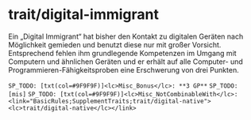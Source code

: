 # trait/digital-immigrant

Ein „Digital Immigrant“ hat bisher den Kontakt zu digitalen Geräten nach Möglichkeit gemieden und benutzt diese nur mit großer Vorsicht. Entsprechend fehlen ihm grundlegende Kompetenzen im Umgang mit Computern und ähnlichen Geräten und er erhält auf alle Computer- und Programmieren-Fähigkeitsproben eine Erschwerung von drei Punkten.

`SP_TODO: [txt(col=#9F9F9F)]<lc>Misc_Bonus</lc>: **3 GP**`
`SP_TODO: [mis]`
`SP_TODO: [txt(col=#9F9F9F)]<lc>Misc_NotCombinableWith</lc>: <link="BasicRules;SupplementTraits;trait/digital-native"><lc>trait/digital-native</lc></link>`